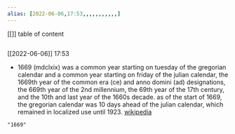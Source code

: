 ```yaml
---
alias: [2022-06-06,17:53,,,,,,,,,,,]
---
```

[[]]
table of content
```toc
```

[[2022-06-06]] 17:53
- 1669 (mdclxix) was a common year starting on tuesday of the gregorian calendar and a common year starting on friday of the julian calendar, the 1669th year of the common era (ce) and anno domini (ad) designations, the 669th  year of the 2nd millennium, the 69th  year of the 17th century, and the  10th  and last year of the 1660s decade. as of the start of 1669, the gregorian calendar was 10 days ahead of the julian calendar, which remained in localized use until 1923.
[wikipedia](https://en.wikipedia.org/wiki/1669)
```query
"1669"
```